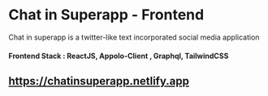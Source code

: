 # Chat in Superapp - Frontend


Chat in superapp is a twitter-like text incorporated social media application

#### Frontend Stack : ReactJS, Appolo-Client , Graphql, TailwindCSS



## https://chatinsuperapp.netlify.app
